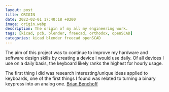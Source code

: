 ```yaml
---
layout: post
title: ORIGIN
date: 2022-02-01 17:40:18 +0200
image: origin.webp
description: The origin of my all my engineering work.
tags: [kicad, pcb, blender, freecad, orthodox, openSCAD] 
categories: kicad blender freecad openSCAD
---
```


The aim of this project was to continue to improve my hardware and software design skills by creating a device I would use daily. Of all devices I use on a daily basis, the keyboard likely ranks the highest for hourly usage. 

The first thing i did was research interesting/unique ideas applied to keyboards, one of the first things I found was related to turning a binary keypress into an analog one. [Brian Benchoff](https://hackaday.com/2018/09/26/adding-analog-touch-to-nearly-any-mechanical-keyboard/)


